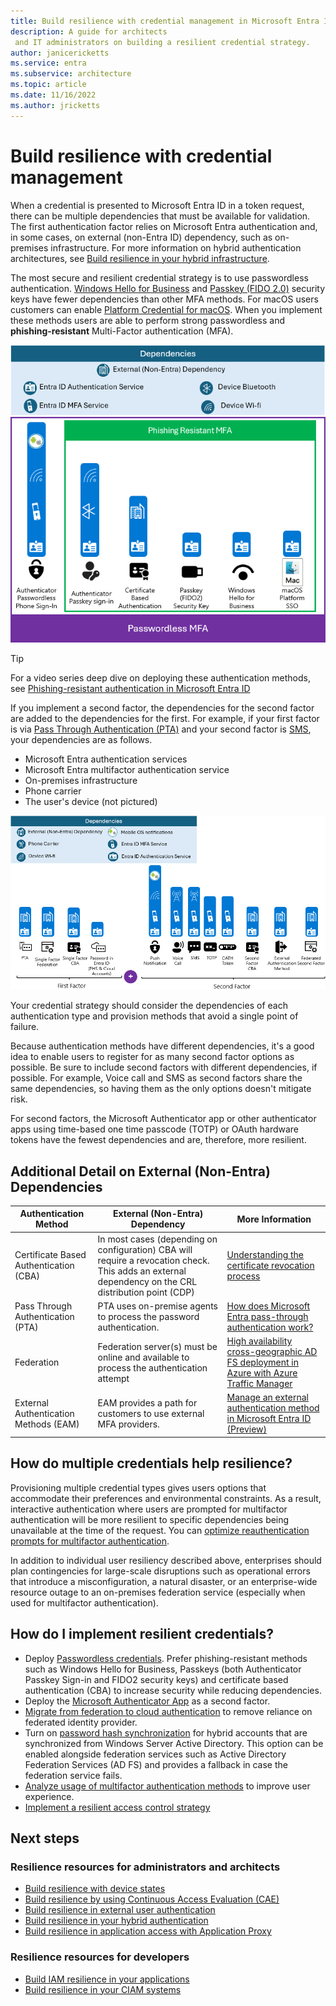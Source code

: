 ```yaml
---
title: Build resilience with credential management in Microsoft Entra ID
description: A guide for architects
 and IT administrators on building a resilient credential strategy.
author: janicericketts
ms.service: entra
ms.subservice: architecture
ms.topic: article
ms.date: 11/16/2022
ms.author: jricketts
---
```

# Build resilience with credential management

When a credential is presented to Microsoft Entra ID in a token request, there can be multiple dependencies that must be available for validation. The first authentication factor relies on Microsoft Entra authentication and, in some cases, on external (non-Entra ID) dependency, such as on-premises infrastructure. For more information on hybrid authentication architectures, see [Build resilience in your hybrid infrastructure](resilience-in-hybrid.md). 

The most secure and resilient credential strategy is to use passwordless authentication. [Windows Hello for Business](~/identity/authentication/concept-authentication-passwordless.md#windows-hello-for-business) and [Passkey (FIDO 2.0)](~/identity/authentication/concept-authentication-passwordless.md#passkeys-fido2) security keys have fewer dependencies than other MFA methods. For macOS users customers can enable [Platform Credential for macOS](~/identity/authentication/concept-authentication-passwordless.md#platform-credential-for-macos). When you implement these methods users are able to perform strong passwordless and **phishing-resistant** Multi-Factor authentication (MFA). 

![Image of preferred authentication methods and dependencies](./media/resilience-in-credentials/passwordless-pr.png)

> [!Tip]
> For a video series deep dive on deploying these authentication methods, see [Phishing-resistant authentication in Microsoft Entra ID](~/identity/authentication/phishing-resistant-authentication-videos.md)

If you implement a second factor, the dependencies for the second factor are added to the dependencies for the first. For example, if your first factor is via [Pass Through Authentication (PTA)](~/identity/hybrid/connect/how-to-connect-pta.md) and your second factor is [SMS](~/identity/authentication/howto-authentication-sms-signin.md), your dependencies are as follows.

* Microsoft Entra authentication services
* Microsoft Entra multifactor authentication service
* On-premises infrastructure
* Phone carrier
* The user's device (not pictured)

![Image of remaining authentication methods and dependencies.](./media/resilience-in-credentials/updated-admin-resilience-credentials.png)
 
Your credential strategy should consider the dependencies of each authentication type and provision methods that avoid a single point of failure. 

Because authentication methods have different dependencies, it's a good idea to enable users to register for as many second factor options as possible. Be sure to include second factors with different dependencies, if possible. For example, Voice call and SMS as second factors share the same dependencies, so having them as the only options doesn't mitigate risk.

For second factors, the Microsoft Authenticator app or other authenticator apps using time-based one time passcode (TOTP) or OAuth hardware tokens have the fewest dependencies and are, therefore, more resilient.

## Additional Detail on External (Non-Entra) Dependencies
|Authentication Method|External (Non-Entra) Dependency|More Information|
|---------------------|-------------------------------|---|
|Certificate Based Authentication (CBA)|In most cases (depending on configuration) CBA will require a revocation check. This adds an external dependency on the CRL distribution point (CDP) |[Understanding the certificate revocation process](~/identity/authentication/concept-certificate-based-authentication-technical-deep-dive.md#the-certificate-revocation-process)|
|Pass Through Authentication (PTA)|PTA uses on-premise agents to process the password authentication.|[How does Microsoft Entra pass-through authentication work?](~/identity/hybrid/connect/how-to-connect-pta-how-it-works.md#how-does-microsoft-entra-pass-through-authentication-work)|
|Federation| Federation server(s) must be online and available to process the authentication attempt|[High availability cross-geographic AD FS deployment in Azure with Azure Traffic Manager](/windows-server/identity/ad-fs/deployment/active-directory-adfs-in-azure-with-azure-traffic-manager)|
|External Authentication Methods (EAM)| EAM provides a path for customers to use external MFA providers.|[Manage an external authentication method in Microsoft Entra ID (Preview)](~/identity/authentication/how-to-authentication-external-method-manage.md)|

## How do multiple credentials help resilience?

Provisioning multiple credential types gives users options that accommodate their preferences and environmental constraints. As a result, interactive authentication where users are prompted for multifactor authentication will be more resilient to specific dependencies being unavailable at the time of the request. You can [optimize reauthentication prompts for multifactor authentication](~/identity/authentication/concepts-azure-multi-factor-authentication-prompts-session-lifetime.md).

In addition to individual user resiliency described above, enterprises should plan contingencies for large-scale disruptions such as operational errors that introduce a misconfiguration, a natural disaster, or an enterprise-wide resource outage to an on-premises federation service (especially when used for multifactor authentication). 

## How do I implement resilient credentials?

* Deploy [Passwordless credentials](~/identity/authentication/howto-authentication-passwordless-deployment.md). Prefer phishing-resistant methods such as Windows Hello for Business, Passkeys (both Authenticator Passkey Sign-in and FIDO2 security keys) and certificate based authentication (CBA) to increase security while reducing dependencies.
* Deploy the [Microsoft Authenticator App](https://support.microsoft.com/account-billing/how-to-use-the-microsoft-authenticator-app-9783c865-0308-42fb-a519-8cf666fe0acc) as a second factor.
* [Migrate from federation to cloud authentication](~/identity/hybrid/connect/migrate-from-federation-to-cloud-authentication.md) to remove reliance on federated identity provider.
* Turn on [password hash synchronization](~/identity/hybrid/connect/whatis-phs.md) for hybrid accounts that are synchronized from Windows Server Active Directory. This option can be enabled alongside federation services such as Active Directory Federation Services (AD FS) and provides a fallback in case the federation service fails.
* [Analyze usage of multifactor authentication methods](~/identity/authentication/howto-authentication-methods-activity.md) to improve user experience.
* [Implement a resilient access control strategy](~/identity/authentication/concept-resilient-controls.md)

## Next steps
### Resilience resources for administrators and architects
 
* [Build resilience with device states](resilience-with-device-states.md)
* [Build resilience by using Continuous Access Evaluation (CAE)](resilience-with-continuous-access-evaluation.md)
* [Build resilience in external user authentication](resilience-b2b-authentication.md)
* [Build resilience in your hybrid authentication](resilience-in-hybrid.md)
* [Build resilience in application access with Application Proxy](resilience-on-premises-access.md)

### Resilience resources for developers

* [Build IAM resilience in your applications](resilience-app-development-overview.md)
* [Build resilience in your CIAM systems](resilience-b2c.md)
